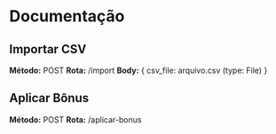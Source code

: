 # Documentação

## Importar CSV

**Método:** POST
**Rota:** /import
**Body:** {
    csv_file: arquivo.csv (type: File)
}

## Aplicar Bônus

**Método:** POST
**Rota:** /aplicar-bonus
